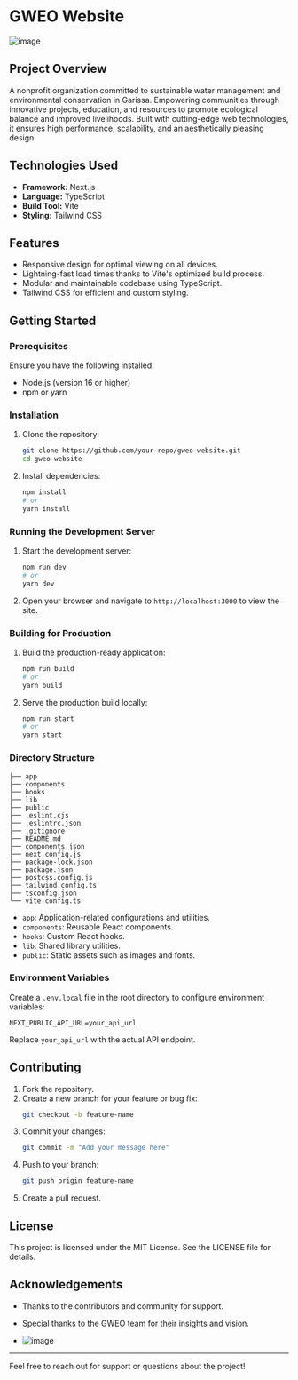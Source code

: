 # GWEO Website

![image](https://github.com/user-attachments/assets/6c506500-a332-4dea-8a17-fa90431c6967)




## Project Overview
A nonprofit organization committed to sustainable water management and environmental conservation in Garissa. Empowering communities through innovative projects, education, and resources to promote ecological balance and improved livelihoods. Built with cutting-edge web technologies, it ensures high performance, scalability, and an aesthetically pleasing design.

## Technologies Used
- **Framework:** Next.js
- **Language:** TypeScript
- **Build Tool:** Vite
- **Styling:** Tailwind CSS

## Features
- Responsive design for optimal viewing on all devices.
- Lightning-fast load times thanks to Vite's optimized build process.
- Modular and maintainable codebase using TypeScript.
- Tailwind CSS for efficient and custom styling.

## Getting Started

### Prerequisites
Ensure you have the following installed:
- Node.js (version 16 or higher)
- npm or yarn

### Installation
1. Clone the repository:
   ```bash
   git clone https://github.com/your-repo/gweo-website.git
   cd gweo-website
   ```

2. Install dependencies:
   ```bash
   npm install
   # or
   yarn install
   ```

### Running the Development Server
1. Start the development server:
   ```bash
   npm run dev
   # or
   yarn dev
   ```
2. Open your browser and navigate to `http://localhost:3000` to view the site.

### Building for Production
1. Build the production-ready application:
   ```bash
   npm run build
   # or
   yarn build
   ```
2. Serve the production build locally:
   ```bash
   npm run start
   # or
   yarn start
   ```

### Directory Structure
```
├── app
├── components
├── hooks
├── lib
├── public
├── .eslint.cjs
├── .eslintrc.json
├── .gitignore
├── README.md
├── components.json
├── next.config.js
├── package-lock.json
├── package.json
├── postcss.config.js
├── tailwind.config.ts
├── tsconfig.json
└── vite.config.ts
```

- `app`: Application-related configurations and utilities.
- `components`: Reusable React components.
- `hooks`: Custom React hooks.
- `lib`: Shared library utilities.
- `public`: Static assets such as images and fonts.

### Environment Variables
Create a `.env.local` file in the root directory to configure environment variables:
```
NEXT_PUBLIC_API_URL=your_api_url
```
Replace `your_api_url` with the actual API endpoint.

## Contributing
1. Fork the repository.
2. Create a new branch for your feature or bug fix:
   ```bash
   git checkout -b feature-name
   ```
3. Commit your changes:
   ```bash
   git commit -m "Add your message here"
   ```
4. Push to your branch:
   ```bash
   git push origin feature-name
   ```
5. Create a pull request.

## License
This project is licensed under the MIT License. See the LICENSE file for details.

## Acknowledgements
- Thanks to the contributors and community for support.
- Special thanks to the GWEO team for their insights and vision.

- ![image](https://github.com/user-attachments/assets/89de5d9f-a3be-44f5-b81a-48044f4de6a5)


---
Feel free to reach out for support or questions about the project!


